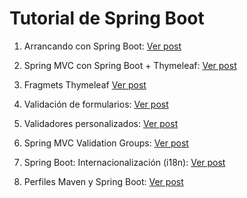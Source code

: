 # Tutorial de Spring Boot



1. Arrancando con Spring Boot: 
[Ver post](https://programandoointentandolo.com/2018/10/tutorial-spring-boot-creando-nuestra-primera-aplicacion.html)

2. Spring MVC con Spring Boot + Thymeleaf: 
[Ver post](https://programandoointentandolo.com/2018/12/spring-mvc-con-spring-boot-thymeleaf.html)

3. Fragmets Thymeleaf
[Ver post](https://programandoointentandolo.com/2019/02/thymeleaf-fragmets.html)

4. Validación de formularios:
[Ver post](https://programandoointentandolo.com/2019/03/spring-boot-validacion-spring-mvc-y-thymeleaf.html)

5. Validadores personalizados:
[Ver post](https://programandoointentandolo.com/2019/03/crear-un-validador-personalizado-en-spring.html)

6. Spring MVC Validation Groups:
[Ver post](https://programandoointentandolo.com/2019/04/spring-mvc-validation-groups.html)

7. Spring Boot: Internacionalización (i18n):
[Ver post](https://programandoointentandolo.com/2019/06/spring-boot-internacionalizacion-i18n.html)

8. Perfiles Maven y Spring Boot:
[Ver post](https://programandoointentandolo.com/2019/07/spring-boot-profiles.html)
